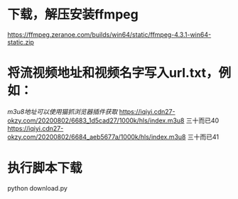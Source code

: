 # 下载，解压安装ffmpeg	
https://ffmpeg.zeranoe.com/builds/win64/static/ffmpeg-4.3.1-win64-static.zip	

# 将流视频地址和视频名字写入url.txt，例如：	
*m3u8地址可以使用猫抓浏览器插件获取*
https://iqiyi.cdn27-okzy.com/20200802/6683_1d5cad27/1000k/hls/index.m3u8 三十而已40		
https://iqiyi.cdn27-okzy.com/20200802/6684_aeb5677a/1000k/hls/index.m3u8 三十而已41		


# 执行脚本下载	
python download.py	
